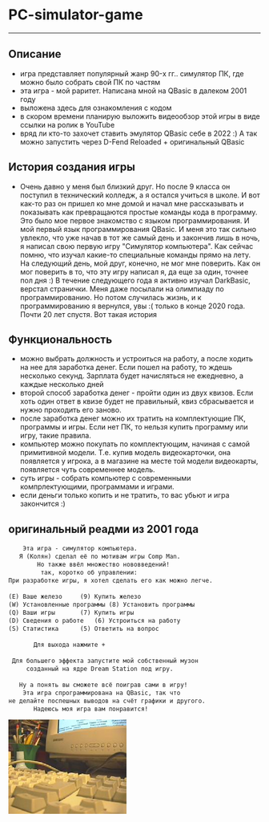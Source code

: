 # PC-simulator-game
***
<!-- [ссылка на gh-pages](https://nikolaymishaev.github.io/Stacking-game/index.html) -->

## Описание 
- игра представляет популярный жанр 90-x гг.. симулятор ПК, где можно было собрать свой ПК по частям
- эта игра - мой раритет. Написана мной на QBasic в далеком 2001 году
- выложена здесь для ознакомления с кодом
- в скором времени планирую выложить видеообзор этой игры в виде ссылки на ролик в YouTube
- вряд ли кто-то захочет ставить эмулятор QBasic себе в 2022 :) А так можно запустить через D-Fend Reloaded + оригинальный QBasic

## История создания игры
- Очень давно у меня был близкий друг. Но после 9 класса он поступил в технический колледж, а я остался учиться в школе. И вот как-то раз он пришел ко мне домой и начал мне рассказывать и показывать как превращаются простые команды кода в программу. Это было мое первое знакомство с языком программирования. И мой первый язык программирования QBasic. И меня это так сильно увлекло, что уже начав в тот же самый день и закончив лишь в ночь, я написал свою первую игру "Симулятор компьютера". Как сейчас помню, что изучал какие-то специальные команды прямо на лету. На следующий день, мой друг, конечно, не мог мне поверить. Как он мог поверить в то, что эту игру написал я, да еще за один, точнее пол дня :) В течение следующего года я активно изучал DarkBasic, верстал странички. Меня даже посылали на олимпиаду по программированию. Но потом случилась жизнь, и к программированию я вернулся, увы :( только в конце 2020 года. Почти 20 лет спустя. Вот такая история

## Функциональность
- можно выбрать должность и устроиться на работу, а после ходить на нее для заработка денег. Если пошел на работу, то ждешь несколько секунд. Зарплата будет начисляться не ежедневно, а каждые несколько дней
- второй способ заработка денег - пройти один из двух квизов. Если хоть один ответ в квизе будет не правильный, квиз сбрасывается и нужно проходить его заново.
- после заработка денег можно их тратить на комплектующие ПК, программы и игры. Если нет ПК, то нельзя купить программу или игру, такие правила.
- компьютер можно покупать по комплектующим, начиная с самой примитивной модели. Т.е. купив модель видеокарточки, она появляется у игрока, а в магазине на месте той модели видеокарты, появляется чуть современнее модель.
- суть игры - собрать компьютер с современными компрлектующими, программами и играми.
- если деньги только копить и не тратить, то вас убьют и игра закончится :)

## оригинальный реадми из 2001 года

		Эта игра - симулятор компьютера.
       Я (Колян) сделал её по мотивам игры Comp Man.
            Но также ввёл множество нововведений!
	         так, коротко об управлении:
  	При разработке игры, я хотел сделать его как можно легче.

	(E)	Ваше железо		(9)	Купить железо		
	(W)	Установленные программы	(8)	Установить программы	
	(Q)	Ваши игры		(7)	Купить игры		
	(D)	Сведения о работе	(6)	Устроиться на работу	
	(S)	Статистика		(5)	Ответить на вопрос	

		   Для выхода нажмите +

     Для большего эффекта запустите мой собственный музон
         созданный на ядре Dream Station под игру.

       Ну а понять вы сможете всё поиграв сами в игру!
        Эта игра спрограммирована на QBasic, так что
   	не делайте поспешных выводов на счёт графики и другого.
	       Надеюсь моя игра вам понравится!

![Симулятор ПК](https://github.com/NikolayMishaev/pc-simulator-game/raw/master/pc-image.jpg)
